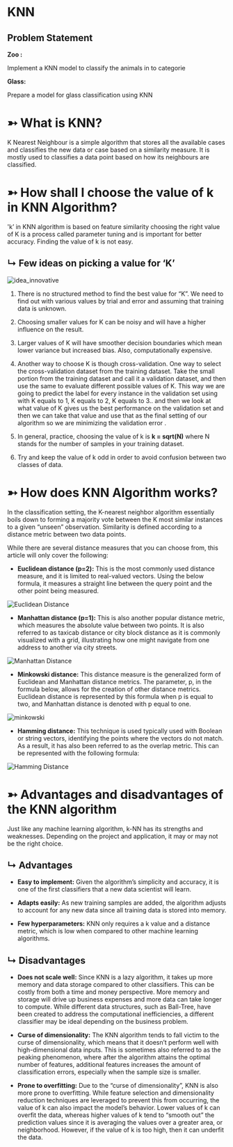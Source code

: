 # KNN

## Problem Statement 

**Zoo :**

Implement a KNN model to classify the animals in to categorie

**Glass:**

Prepare a model for glass classification using KNN

# ➳ What is KNN?

K Nearest Neighbour is a simple algorithm that stores all the available cases and classifies the new data or case based on a similarity measure. It is mostly used to classifies a data point based on how its neighbours are classified.

# ➳ How shall I choose the value of k in KNN Algorithm?

'k’ in KNN algorithm is based on feature similarity choosing the right value of K is a process called parameter tuning and is important for better accuracy. Finding the value of k is not easy.

## ↳ Few ideas on picking a value for ‘K’

![idea_innovative](https://github.com/yagniksorathiya/KNN/assets/129974278/47a6964e-7cba-4269-be1f-0f87ed8248ac)

1) There is no structured method to find the best value for “K”. We need to find out with various values by trial and error and assuming that training data is unknown.

2) Choosing smaller values for K can be noisy and will have a higher influence on the result.

3) Larger values of K will have smoother decision boundaries which mean lower variance but increased bias. Also, computationally expensive.

4) Another way to choose K is though cross-validation. One way to select the cross-validation dataset from the training dataset. Take the small portion from the training dataset and call it a validation dataset, and then use the same to evaluate different possible values of K. This way we are going to predict the label for every instance in the validation set using with K equals to 1, K equals to 2, K equals to 3.. and then we look at what value of K gives us the best performance on the validation set and then we can take that value and use that as the final setting of our algorithm so we are minimizing the validation error .

5) In general, practice, choosing the value of k is **k = sqrt(N)** where N stands for the number of samples in your training dataset.

6) Try and keep the value of k odd in order to avoid confusion between two classes of data.

# ➳ How does KNN Algorithm works?

In the classification setting, the K-nearest neighbor algorithm essentially boils down to forming a majority vote between the K most similar instances to a given “unseen” observation. Similarity is defined according to a distance metric between two data points.

While there are several distance measures that you can choose from, this article will only cover the following:

+ **Euclidean distance (p=2):** This is the most commonly used distance measure, and it is limited to real-valued vectors. Using the below formula, it measures a straight line between the query point and the other point being measured.

![Euclidean Distance](https://github.com/yagniksorathiya/KNN/assets/129974278/11e15926-9a9c-46cd-94ad-017fa0f2d763)

+ **Manhattan distance (p=1):** This is also another popular distance metric, which measures the absolute value between two points. It is also referred to as taxicab distance or city block distance as it is commonly visualized with a grid, illustrating how one might navigate from one address to another via city streets.

![Manhattan Distance](https://github.com/yagniksorathiya/KNN/assets/129974278/c47a55cf-e5cd-42c2-aa6a-994ec7263007)

+ **Minkowski distance:** This distance measure is the generalized form of Euclidean and Manhattan distance metrics. The parameter, p, in the formula below, allows for the creation of other distance metrics. Euclidean distance is represented by this formula when p is equal to two, and Manhattan distance is denoted with p equal to one.

![minkowski](https://github.com/yagniksorathiya/KNN/assets/129974278/2d588ac3-f766-4c62-b993-4ce38b7985ba)

+ **Hamming distance:** This technique is used typically used with Boolean or string vectors, identifying the points where the vectors do not match. As a result, it has also been referred to as the overlap metric. This can be represented with the following formula:

![Hamming Distance](https://github.com/yagniksorathiya/KNN/assets/129974278/80631591-9737-448f-84da-43755448d59d)

# ➳ Advantages and disadvantages of the KNN algorithm

Just like any machine learning algorithm, k-NN has its strengths and weaknesses. Depending on the project and application, it may or may not be the right choice.

## ↳ Advantages

- **Easy to implement:** Given the algorithm’s simplicity and accuracy, it is one of the first classifiers that a new data scientist will learn.

- **Adapts easily:** As new training samples are added, the algorithm adjusts to account for any new data since all training data is stored into memory.

- **Few hyperparameters:** KNN only requires a k value and a distance metric, which is low when compared to other machine learning algorithms.

## ↳ Disadvantages

- **Does not scale well:** Since KNN is a lazy algorithm, it takes up more memory and data storage compared to other classifiers. This can be costly from both a time and money perspective. More memory and storage will drive up business expenses and more data can take longer to compute. While different data structures, such as Ball-Tree, have been created to address the computational inefficiencies, a different classifier may be ideal depending on the business problem.

- **Curse of dimensionality:** The KNN algorithm tends to fall victim to the curse of dimensionality, which means that it doesn’t perform well with high-dimensional data inputs. This is sometimes also referred to as the peaking phenomenon, where after the algorithm attains the optimal number of features, additional features increases the amount of classification errors, especially when the sample size is smaller.

- **Prone to overfitting:** Due to the “curse of dimensionality”, KNN is also more prone to overfitting. While feature selection and dimensionality reduction techniques are leveraged to prevent this from occurring, the value of k can also impact the model’s behavior. Lower values of k can overfit the data, whereas higher values of k tend to “smooth out” the prediction values since it is averaging the values over a greater area, or neighborhood. However, if the value of k is too high, then it can underfit the data. 
